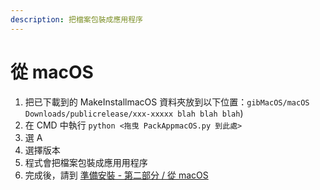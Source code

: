 ```yaml
---
description: 把檔案包裝成應用程序
---
```


# 從 macOS

1. 把已下載到的 MakeInstallmacOS 資料夾放到以下位置：`gibMacOS/macOS Downloads/publicrelease/xxx-xxxxx blah blah blah`\)
2. 在 CMD 中執行 `python <拖曳 PackAppmacOS.py 到此處>`
3. 選 A
4. 選擇版本
5. 程式會把檔案包裝成應用用程序
6. 完成後，請到 [準備安裝 - 第二部分 / 從 macOS](../offline-part-3/macos.md)

